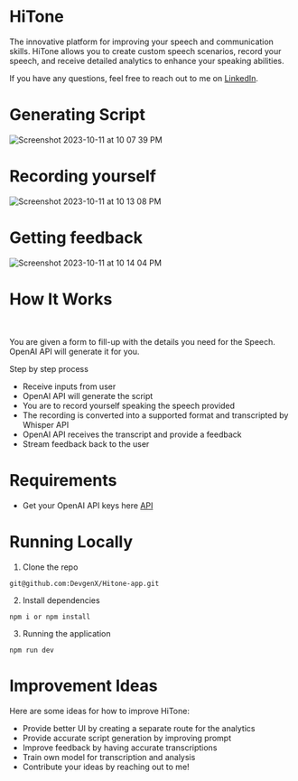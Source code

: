 # HiTone

The innovative platform for improving your speech and communication skills. HiTone allows you to create custom speech scenarios, record your speech, and receive detailed analytics to enhance your speaking abilities.

If you have any questions, feel free to reach out to me on [LinkedIn](https://www.linkedin.com/in/sebgonzales/).

# Generating Script

![Screenshot 2023-10-11 at 10 07 39 PM](https://github.com/DevgenX/Hitone-app/assets/107775878/5af56cb5-8a5f-4354-8001-6871a8d12e3e)

# Recording yourself

![Screenshot 2023-10-11 at 10 13 08 PM](https://github.com/DevgenX/Hitone-app/assets/107775878/b46b5bfd-874e-4c45-9edc-6ba6f2247af7)

# Getting feedback 

![Screenshot 2023-10-11 at 10 14 04 PM](https://github.com/DevgenX/Hitone-app/assets/107775878/7a1c22b4-ef52-49e4-9593-e52a05ef337a)

# How It Works
<br>

You are given a form to fill-up with the details you need for the Speech. OpenAI API will generate it for you.

Step by step process

- Receive inputs from user
- OpenAI API will generate the script
- You are to record yourself speaking the speech provided
- The recording is converted into a supported format and transcripted by Whisper API
- OpenAI API receives the transcript and provide a feedback
- Stream feedback back to the user

# Requirements

- Get your OpenAI API keys here [API](https://platform.openai.com/account/api-keys)

# Running Locally

1. Clone the repo
  ```
  git@github.com:DevgenX/Hitone-app.git
  ```
2. Install dependencies
  ```
  npm i or npm install
  ```
3. Running the application
  ```
  npm run dev
  ```

# Improvement Ideas
Here are some ideas for how to improve HiTone:
- Provide better UI by creating a separate route for the analytics
- Provide accurate script generation by improving prompt
- Improve feedback by having accurate transcriptions
- Train own model for transcription and analysis
- Contribute your ideas by reaching out to me!




